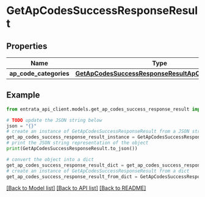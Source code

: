 # GetApCodesSuccessResponseResult


## Properties

Name | Type | Description | Notes
------------ | ------------- | ------------- | -------------
**ap_code_categories** | [**GetApCodesSuccessResponseResultApCodeCategories**](GetApCodesSuccessResponseResultApCodeCategories.md) |  | 

## Example

```python
from entrata_api_client.models.get_ap_codes_success_response_result import GetApCodesSuccessResponseResult

# TODO update the JSON string below
json = "{}"
# create an instance of GetApCodesSuccessResponseResult from a JSON string
get_ap_codes_success_response_result_instance = GetApCodesSuccessResponseResult.from_json(json)
# print the JSON string representation of the object
print(GetApCodesSuccessResponseResult.to_json())

# convert the object into a dict
get_ap_codes_success_response_result_dict = get_ap_codes_success_response_result_instance.to_dict()
# create an instance of GetApCodesSuccessResponseResult from a dict
get_ap_codes_success_response_result_from_dict = GetApCodesSuccessResponseResult.from_dict(get_ap_codes_success_response_result_dict)
```
[[Back to Model list]](../README.md#documentation-for-models) [[Back to API list]](../README.md#documentation-for-api-endpoints) [[Back to README]](../README.md)


